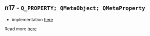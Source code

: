 ## n17 - `Q_PROPERTY; QMetaObject; QMetaProperty`

- implementation [here](./main.cpp)

Read more [here](https://doc.qt.io/qt-6/properties.html)